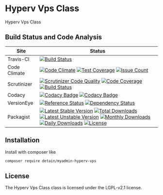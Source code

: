 # Hyperv Vps Class

Hyperv Vps Class

## Build Status and Code Analysis

Site          | Status
--------------|---------------------------
Travis-CI     | [![Build Status](https://travis-ci.org/detain/myadmin-hyperv-vps.svg?branch=master)](https://travis-ci.org/detain/myadmin-hyperv-vps)
Code Climate  | [![Code Climate](https://codeclimate.com/github/detain/myadmin-hyperv-vps/badges/gpa.svg)](https://codeclimate.com/github/detain/myadmin-hyperv-vps) [![Test Coverage](https://codeclimate.com/github/detain/myadmin-hyperv-vps/badges/coverage.svg)](https://codeclimate.com/github/detain/myadmin-hyperv-vps/coverage) [![Issue Count](https://codeclimate.com/github/detain/myadmin-hyperv-vps/badges/issue_count.svg)](https://codeclimate.com/github/detain/myadmin-hyperv-vps)
Scrutinizer   | [![Scrutinizer Code Quality](https://scrutinizer-ci.com/g/myadmin-plugins/myadmin-hyperv-vps/badges/quality-score.png?b=master)](https://scrutinizer-ci.com/g/myadmin-plugins/myadmin-hyperv-vps/?branch=master) [![Code Coverage](https://scrutinizer-ci.com/g/myadmin-plugins/myadmin-hyperv-vps/badges/coverage.png?b=master)](https://scrutinizer-ci.com/g/myadmin-plugins/myadmin-hyperv-vps/?branch=master) [![Build Status](https://scrutinizer-ci.com/g/myadmin-plugins/myadmin-hyperv-vps/badges/build.png?b=master)](https://scrutinizer-ci.com/g/myadmin-plugins/myadmin-hyperv-vps/build-status/master)
Codacy        | [![Codacy Badge](https://api.codacy.com/project/badge/Grade/226251fc068f4fd5b4b4ef9a40011d06)](https://www.codacy.com/app/detain/myadmin-hyperv-vps) [![Codacy Badge](https://api.codacy.com/project/badge/Coverage/25fa74eb74c947bf969602fcfe87e349)](https://www.codacy.com/app/detain/myadmin-hyperv-vps?utm_source=github.com&utm_medium=referral&utm_content=detain/myadmin-hyperv-vps&utm_campaign=Badge_Coverage)
VersionEye    | [![Reference Status](https://www.versioneye.com/php/detain:myadmin-hyperv-vps/reference_badge.svg?style=flat)](https://www.versioneye.com/php/detain:myadmin-hyperv-vps/references) [![Dependency Status](https://www.versioneye.com/user/projects/592f7318bafc5500414dfd2a/badge.svg?style=flat-square)](https://www.versioneye.com/user/projects/592f7318bafc5500414dfd2a)
Packagist     | [![Latest Stable Version](https://poser.pugx.org/detain/myadmin-hyperv-vps/version)](https://packagist.org/packages/detain/myadmin-hyperv-vps) [![Total Downloads](https://poser.pugx.org/detain/myadmin-hyperv-vps/downloads)](https://packagist.org/packages/detain/myadmin-hyperv-vps) [![Latest Unstable Version](https://poser.pugx.org/detain/myadmin-hyperv-vps/v/unstable)](//packagist.org/packages/detain/myadmin-hyperv-vps) [![Monthly Downloads](https://poser.pugx.org/detain/myadmin-hyperv-vps/d/monthly)](https://packagist.org/packages/detain/myadmin-hyperv-vps) [![Daily Downloads](https://poser.pugx.org/detain/myadmin-hyperv-vps/d/daily)](https://packagist.org/packages/detain/myadmin-hyperv-vps) [![License](https://poser.pugx.org/detain/myadmin-hyperv-vps/license)](https://packagist.org/packages/detain/myadmin-hyperv-vps)


## Installation

Install with composer like

```sh
composer require detain/myadmin-hyperv-vps
```

## License

The Hyperv Vps Class class is licensed under the LGPL-v2.1 license.


